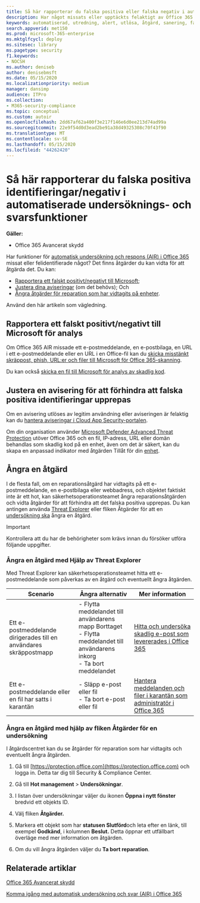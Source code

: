 ```yaml
---
title: Så här rapporterar du falska positiva eller falska negativ i automatisk undersökning och svar i Office 365
description: Har något missats eller upptäckts felaktigt av Office 365 Advanced Threat Protection? Lär dig hur du skickar falska positiva eller falska negativ till Microsoft för analys.
keywords: automatiserad, utredning, alert, utlösa, åtgärd, sanering, falskt positivt, falskt negativt
search.appverid: met150
ms.prod: microsoft-365-enterprise
ms.mktglfcycl: deploy
ms.sitesec: library
ms.pagetype: security
f1.keywords:
- NOCSH
ms.author: deniseb
author: denisebmsft
ms.date: 05/15/2020
ms.localizationpriority: medium
manager: dansimp
audience: ITPro
ms.collection:
- M365-security-compliance
ms.topic: conceptual
ms.custom: autoir
ms.openlocfilehash: 2dd67af62a400f3e217f146e6d0ee213d74ad99a
ms.sourcegitcommit: 22e9f54d0d3ead2be91a38d49325308c70f43f90
ms.translationtype: MT
ms.contentlocale: sv-SE
ms.lasthandoff: 05/15/2020
ms.locfileid: "44262420"
---
```

# <a name="how-to-report-false-positivesnegatives-in-automated-investigation-and-response-capabilities"></a>Så här rapporterar du falska positiva identifieringar/negativ i automatiserade undersöknings- och svarsfunktioner

**Gäller:**
- Office 365 Avancerat skydd

Har funktioner för [automatisk undersökning och respons (AIR) i Office 365](https://docs.microsoft.com/microsoft-365/security/office-365-security/automated-investigation-response-office) missat eller felidentifierade något? Det finns åtgärder du kan vidta för att åtgärda det. Du kan:
- [Rapportera ett falskt positivt/negativt till Microsoft](#report-a-false-positivenegative-to-microsoft-for-analysis);
- [Justera dina aviseringar](#adjust-an-alert-to-prevent-false-positives-from-recurring) (om det behövs); Och 
- [Ångra åtgärder för reparation som har vidtagits på enheter](#undo-a-remediation-action). 

Använd den här artikeln som vägledning. 

## <a name="report-a-false-positivenegative-to-microsoft-for-analysis"></a>Rapportera ett falskt positivt/negativt till Microsoft för analys

Om Office 365 AIR missade ett e-postmeddelande, en e-postbilaga, en URL i ett e-postmeddelande eller en URL i en Office-fil kan du [skicka misstänkt skräppost, phish, URL:er och filer till Microsoft för Office 365-skanning](https://docs.microsoft.com/microsoft-365/security/office-365-security/admin-submission).

Du kan också [skicka en fil till Microsoft för analys av skadlig kod](https://www.microsoft.com/wdsi/filesubmission).

## <a name="adjust-an-alert-to-prevent-false-positives-from-recurring"></a>Justera en avisering för att förhindra att falska positiva identifieringar upprepas

Om en avisering utlöses av legitim användning eller aviseringen är felaktig kan du [hantera aviseringar i Cloud App Security-portalen](https://docs.microsoft.com/cloud-app-security/managing-alerts).

Om din organisation använder [Microsoft Defender Advanced Threat Protection](https://docs.microsoft.com/windows/security/threat-protection) utöver Office 365 och en fil, IP-adress, URL eller domän behandlas som skadlig kod på en enhet, även om det är säkert, kan du skapa en anpassad indikator med åtgärden Tillåt för din [enhet](https://docs.microsoft.com/windows/security/threat-protection/microsoft-defender-atp/manage-indicators).

## <a name="undo-a-remediation-action"></a>Ångra en åtgärd

I de flesta fall, om en reparationsåtgärd har vidtagits på ett e-postmeddelande, en e-postbilaga eller webbadress, och objektet faktiskt inte är ett hot, kan säkerhetsoperationsteamet ångra reparationsåtgärden och vidta åtgärder för att förhindra att det falska positiva upprepas. Du kan antingen använda [Threat Explorer](#undo-an-action-using-threat-explorer) eller fliken Åtgärder för att en [undersökning ska](#undo-an-action-using-the-actions-tab-for-an-investigation) ångra en åtgärd. 

> [!IMPORTANT]
> Kontrollera att du har de behörigheter som krävs innan du försöker utföra följande uppgifter.

### <a name="undo-an-action-using-threat-explorer"></a>Ångra en åtgärd med Hjälp av Threat Explorer

Med Threat Explorer kan säkerhetsoperationsteamet hitta ett e-postmeddelande som påverkas av en åtgärd och eventuellt ångra åtgärden.

|Scenario  |Ångra alternativ  |Mer information |
|---------|---------|---------|
|Ett e-postmeddelande dirigerades till en användares skräppostmapp     |- Flytta meddelandet till användarens mapp Borttaget<br/>- Flytta meddelandet till användarens inkorg <br/>- Ta bort meddelandet          |[Hitta och undersöka skadlig e-post som levererades i Office 365](https://docs.microsoft.com/microsoft-365/security/office-365-security/investigate-malicious-email-that-was-delivered) |
|Ett e-postmeddelande eller en fil har satts i karantän     |- Släpp e-post eller fil <br/>- Ta bort e-post eller fil         |[Hantera meddelanden och filer i karantän som administratör i Office 365](https://docs.microsoft.com/microsoft-365/security/office-365-security/manage-quarantined-messages-and-files) |


### <a name="undo-an-action-using-the-actions-tab-for-an-investigation"></a>Ångra en åtgärd med hjälp av fliken Åtgärder för en undersökning

I åtgärdscentret kan du se åtgärder för reparation som har vidtagits och eventuellt ångra åtgärden.

1. Gå till [https://protection.office.com](https://protection.office.com) och logga in. Detta tar dig till Security & Compliance Center.

2. Gå till **Hot management**  >  **Undersökningar**.

3. I listan över undersökningar väljer du ikonen **Öppna i nytt fönster** bredvid ett objekts ID.

4. Välj fliken **Åtgärder.**

5. Markera ett objekt som har **statusen Slutförd**och leta efter en länk, till exempel **Godkänd**, i kolumnen **Beslut.** Detta öppnar ett utfällbart överläge med mer information om åtgärden.

6. Om du vill ångra åtgärden väljer du **Ta bort reparation**.

## <a name="related-articles"></a>Relaterade artiklar

[Office 365 Avancerat skydd](https://docs.microsoft.com/microsoft-365/security/office-365-security/office-365-atp)

[Komma igång med automatisk undersökning och svar (AIR) i Office 365](office-365-air.md)